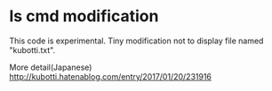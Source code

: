 # ls cmd modification

This code is experimental.
Tiny modification not to display file named "kubotti.txt".

More detail(Japanese)
http://kubotti.hatenablog.com/entry/2017/01/20/231916

